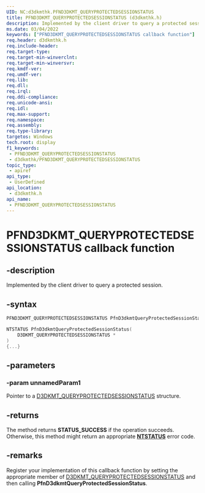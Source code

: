 ```yaml
---
UID: NC:d3dkmthk.PFND3DKMT_QUERYPROTECTEDSESSIONSTATUS
title: PFND3DKMT_QUERYPROTECTEDSESSIONSTATUS (d3dkmthk.h)
description: Implemented by the client driver to query a protected session.
ms.date: 03/04/2022
keywords: ["PFND3DKMT_QUERYPROTECTEDSESSIONSTATUS callback function"]
req.header: d3dkmthk.h
req.include-header: 
req.target-type: 
req.target-min-winverclnt: 
req.target-min-winversvr: 
req.kmdf-ver: 
req.umdf-ver: 
req.lib: 
req.dll: 
req.irql: 
req.ddi-compliance: 
req.unicode-ansi: 
req.idl: 
req.max-support: 
req.namespace: 
req.assembly: 
req.type-library: 
targetos: Windows
tech.root: display
f1_keywords:
 - PFND3DKMT_QUERYPROTECTEDSESSIONSTATUS
 - d3dkmthk/PFND3DKMT_QUERYPROTECTEDSESSIONSTATUS
topic_type:
 - apiref
api_type:
 - UserDefined
api_location:
 - d3dkmthk.h
api_name:
 - PFND3DKMT_QUERYPROTECTEDSESSIONSTATUS
---
```


# PFND3DKMT_QUERYPROTECTEDSESSIONSTATUS callback function

## -description

Implemented by the client driver to query a protected session.

## -syntax

```cpp
PFND3DKMT_QUERYPROTECTEDSESSIONSTATUS PfnD3dkmtQueryProtectedSessionStatus;

NTSTATUS PfnD3dkmtQueryProtectedSessionStatus(
    D3DKMT_QUERYPROTECTEDSESSIONSTATUS *
)
{...}
```

## -parameters

### -param unnamedParam1

Pointer to a [D3DKMT_QUERYPROTECTEDSESSIONSTATUS](ns-d3dkmthk-_d3dkmt_queryprotectedsessionstatus.md) structure.

## -returns

The method returns **STATUS_SUCCESS** if the operation succeeds. Otherwise, this method might return an appropriate **[NTSTATUS](/windows-hardware/drivers/kernel/ntstatus-values)** error code.

## -remarks

Register your implementation of this callback function by setting the appropriate member of [D3DKMT_QUERYPROTECTEDSESSIONSTATUS](ns-d3dkmthk-_d3dkmt_queryprotectedsessionstatus.md) and then calling **PfnD3dkmtQueryProtectedSessionStatus**.
